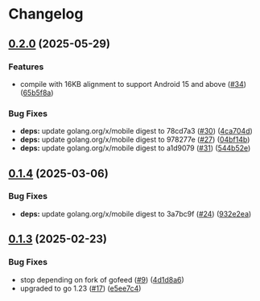 # Changelog

## [0.2.0](https://github.com/spacecowboy/gofeed-android/compare/v0.1.4...v0.2.0) (2025-05-29)


### Features

* compile with 16KB alignment to support Android 15 and above ([#34](https://github.com/spacecowboy/gofeed-android/issues/34)) ([65b5f8a](https://github.com/spacecowboy/gofeed-android/commit/65b5f8a7d9aae2a63c69af74e4c35c78f83d3956))


### Bug Fixes

* **deps:** update golang.org/x/mobile digest to 78cd7a3 ([#30](https://github.com/spacecowboy/gofeed-android/issues/30)) ([4ca704d](https://github.com/spacecowboy/gofeed-android/commit/4ca704db174bd1613902c1f30a9a7dd5504ea07a))
* **deps:** update golang.org/x/mobile digest to 978277e ([#27](https://github.com/spacecowboy/gofeed-android/issues/27)) ([04bf14b](https://github.com/spacecowboy/gofeed-android/commit/04bf14b6e4b08bfcfddc6ddb0837a92473f812af))
* **deps:** update golang.org/x/mobile digest to a1d9079 ([#31](https://github.com/spacecowboy/gofeed-android/issues/31)) ([544b52e](https://github.com/spacecowboy/gofeed-android/commit/544b52e4de25f313dcbf84668724fce69efaeca4))

## [0.1.4](https://github.com/spacecowboy/gofeed-android/compare/v0.1.3...v0.1.4) (2025-03-06)


### Bug Fixes

* **deps:** update golang.org/x/mobile digest to 3a7bc9f ([#24](https://github.com/spacecowboy/gofeed-android/issues/24)) ([932e2ea](https://github.com/spacecowboy/gofeed-android/commit/932e2ea60574812cbecc106a6aa214e5dd08796a))

## [0.1.3](https://github.com/spacecowboy/gofeed-android/compare/v0.1.2...v0.1.3) (2025-02-23)


### Bug Fixes

* stop depending on fork of gofeed ([#9](https://github.com/spacecowboy/gofeed-android/issues/9)) ([4d1d8a6](https://github.com/spacecowboy/gofeed-android/commit/4d1d8a605c79e08c463189dd120035647a52b876))
* upgraded to go 1.23 ([#17](https://github.com/spacecowboy/gofeed-android/issues/17)) ([e5ee7c4](https://github.com/spacecowboy/gofeed-android/commit/e5ee7c41b75c2b0e688f2bbe1013c28a223ff77d))

